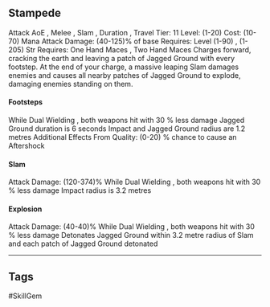 ## Stampede
Attack
AoE , Melee , Slam , Duration , Travel
Tier: 11
Level: (1-20)
Cost: (10-70) Mana
Attack Damage: (40-125)% of base
Requires: Level (1-90) , (1-205) Str
Requires: One Hand Maces , Two Hand Maces
Charges forward, cracking the earth and leaving a patch of Jagged Ground with every footstep. At the end of your charge, a massive leaping Slam damages enemies and causes all nearby patches of Jagged Ground to explode, damaging enemies standing on them.
#### Footsteps
While Dual Wielding , both weapons hit with 30 % less damage
Jagged Ground duration is 6 seconds
Impact and Jagged Ground radius are 1.2 metres
Additional Effects From Quality:
(0-20) % chance to cause an Aftershock
#### Slam
Attack Damage: (120-374)%
While Dual Wielding , both weapons hit with 30 % less damage
Impact radius is 3.2 metres
#### Explosion
Attack Damage: (40-40)%
While Dual Wielding , both weapons hit with 30 % less damage
Detonates Jagged Ground within 3.2 metre radius of Slam and each patch of Jagged Ground detonated

---
## Tags
#SkillGem
